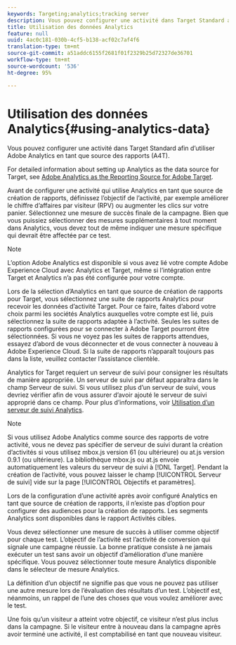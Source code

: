 ```yaml
---
keywords: Targeting;analytics;tracking server
description: Vous pouvez configurer une activité dans Target Standard afin d’utiliser Adobe Analytics en tant que source des rapports (A4T).
title: Utilisation des données Analytics
feature: null
uuid: 4ac0c181-030b-4cf5-b138-acf02c7af4f6
translation-type: tm+mt
source-git-commit: a51addc6155f2681f01f2329b25d72327de36701
workflow-type: tm+mt
source-wordcount: '536'
ht-degree: 95%

---
```



# Utilisation des données Analytics{#using-analytics-data}

Vous pouvez configurer une activité dans Target Standard afin d’utiliser Adobe Analytics en tant que source des rapports (A4T).

For detailed information about setting up Analytics as the data source for Target, see [Adobe Analytics as the Reporting Source for Adobe Target](/help/c-integrating-target-with-mac/a4t/a4t.md).

Avant de configurer une activité qui utilise Analytics en tant que source de création de rapports, définissez l’objectif de l’activité, par exemple améliorer le chiffre d’affaires par visiteur (RPV) ou augmenter les clics sur votre panier. Sélectionnez une mesure de succès finale de la campagne. Bien que vous puissiez sélectionner des mesures supplémentaires à tout moment dans Analytics, vous devez tout de même indiquer une mesure spécifique qui devrait être affectée par ce test.

>[!NOTE]
>
>L’option Adobe Analytics est disponible si vous avez lié votre compte Adobe Experience Cloud avec Analytics et Target, même si l’intégration entre Target et Analytics n’a pas été configurée pour votre compte.

Lors de la sélection d’Analytics en tant que source de création de rapports pour Target, vous sélectionnez une suite de rapports Analytics pour recevoir les données d’activité Target. Pour ce faire, faites d’abord votre choix parmi les sociétés Analytics auxquelles votre compte est lié, puis sélectionnez la suite de rapports adaptée à l’activité. Seules les suites de rapports configurées pour se connecter à Adobe Target pourront être sélectionnées. Si vous ne voyez pas les suites de rapports attendues, essayez d’abord de vous déconnecter et de vous connecter à nouveau à Adobe Experience Cloud. Si la suite de rapports n’apparaît toujours pas dans la liste, veuillez contacter l’assistance clientèle.

Analytics for Target requiert un serveur de suivi pour consigner les résultats de manière appropriée. Un serveur de suivi par défaut apparaîtra dans le champ Serveur de suivi. Si vous utilisez plus d’un serveur de suivi, vous devriez vérifier afin de vous assurer d’avoir ajouté le serveur de suivi approprié dans ce champ. Pour plus d’informations, voir [Utilisation d’un serveur de suivi Analytics](../../../c-integrating-target-with-mac/a4t/analytics-tracking-server.md#task_72077BA7E93C4A65A715A18F32228823).

>[!NOTE]
>
>Si vous utilisez Adobe Analytics comme source des rapports de votre activité, vous ne devez pas spécifier de serveur de suivi durant la création d’activités si vous utilisez mbox.js version 61 (ou ultérieure) ou at.js version 0.9.1 (ou ultérieure). La bibliothèque mbox.js ou at.js envoie automatiquement les valeurs du serveur de suivi à [!DNL Target]. Pendant la création de l’activité, vous pouvez laisser le champ [!UICONTROL Serveur de suivi] vide sur la page [!UICONTROL Objectifs et paramètres].

Lors de la configuration d’une activité après avoir configuré Analytics en tant que source de création de rapports, il n’existe pas d’option pour configurer des audiences pour la création de rapports. Les segments Analytics sont disponibles dans le rapport Activités cibles.

Vous devez sélectionner une mesure de succès à utiliser comme objectif pour chaque test. L’objectif de l’activité est l’activité de conversion qui signale une campagne réussie. La bonne pratique consiste à ne jamais exécuter un test sans avoir un objectif d’amélioration d’une manière spécifique. Vous pouvez sélectionner toute mesure Analytics disponible dans le sélecteur de mesure Analytics.

La définition d’un objectif ne signifie pas que vous ne pouvez pas utiliser une autre mesure lors de l’évaluation des résultats d’un test. L’objectif est, néanmoins, un rappel de l’une des choses que vous voulez améliorer avec le test.

Une fois qu’un visiteur a atteint votre objectif, ce visiteur n’est plus inclus dans la campagne. Si le visiteur entre à nouveau dans la campagne après avoir terminé une activité, il est comptabilisé en tant que nouveau visiteur.
